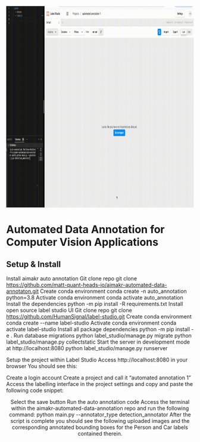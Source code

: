 <img src="docs/media/auto_annotation_demo.gif" width="960" height="540" />

# Automated Data Annotation for Computer Vision Applications

## Setup & Install
Install aimakr auto annotation 
Git clone repo
git clone https://github.com/matt-quant-heads-io/aimakr-automated-data-annotaton.git
Create conda environment
conda create -n auto_annotation python=3.8
Activate conda environment
conda activate auto_annotation
Install the dependencies
python -m pip install -R requirements.txt
Install open source label studio UI
Git clone repo 
git clone https://github.com/HumanSignal/label-studio.git
Create conda environment
conda create --name label-studio
Activate conda environment
conda activate label-studio
Install all package dependencies
python -m pip install -e .
Run database migrations
python label_studio/manage.py migrate
python label_studio/manage.py collectstatic
Start the server in development mode at http://localhost:8080
python label_studio/manage.py runserver

Setup the project within Label Studio
Access http://localhost:8080 in your browser
You should see this:



Create a login account
Create a project and call it “automated annotation 1”
Access the labelling interface in the project settings and copy and paste the following code snippet:
<View>
  <Image name="image" value="$image"/>
  <Header value="Rectangle Labels"/>
  <RectangleLabels name="tag1" toName="image">
    <Label value="Person" background="#1e05d6"/>
  <Label value="Car" background="#ed0707"/></RectangleLabels>
</View>


Select the save button
Run the auto annotation code
 Access the terminal within the aimakr-automated-data-annotation repo and run the following command:
python main.py --annotator_type detection_annotator
After the script is complete you should see the following uploaded images and the corresponding annotated bounding boxes for the Person and Car labels contained therein.




